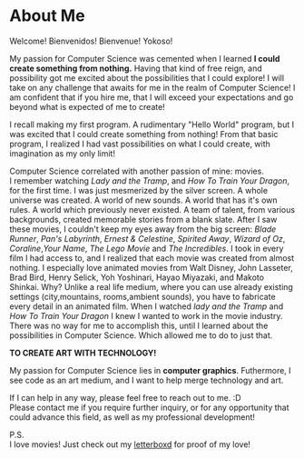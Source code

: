 # About Me
Welcome! Bienvenidos! Bienvenue! Yokoso!

My passion for Computer Science was cemented when I learned **I could create something from nothing.**
Having that kind of free reign, and possibility got me excited about the possibilities that I could
explore! I will take on any challenge that awaits for me in the realm of Computer Science!
I am confident that if you hire me, that I will exceed your expectations and go beyond what
is expected of me to create!

I recall making my first program. A rudimentary "Hello World" program, but I was
excited that I could create something from nothing! From that basic program, I realized
I had vast possibilities on what I could create, with imagination as my only limit!

Computer Science correlated with another passion of mine: movies.<br /> 
I remember watching *Lady and the Tramp*, and *How To Train Your Dragon*, for the first time. 
I was just mesmerized by the silver screen. A whole universe was created. A world of new sounds.
A world that has it's own rules. A world which previously never existed. A team of talent, from
various backgrounds, created memorable stories from a blank slate. After I saw these movies, I couldn't
keep my eyes away from the big screen: *Blade Runner*, *Pan's Labyrinth*, *Ernest & Celestine*, 
*Spirited Away*, *Wizard of Oz*, *Coraline*,*Your Name*, *The Lego Movie* and *The Incredibles*. I took
in every film I had access to, and I realized that each movie was created from almost nothing. I especially
love animated movies from Walt Disney, John Lasseter, Brad Bird, Henry Selick, Yoh Yoshinari, Hayao Miyazaki,
and Makoto Shinkai. Why? Unlike a real life medium, where you can use already existing settings (city,mountains,
rooms,ambient sounds), you have to fabricate every detail in an animated film. When I watched *lady and the Tramp*
and *How To Train Your Dragon* I knew I wanted to work in the movie industry. There was no way for me to
accomplish this, until I learned about the possibilities in Computer Science. Which allowed me to do to just that.

**TO CREATE ART WITH TECHNOLOGY!**

My passion for Computer Science lies in **computer graphics**.
Futhermore, I see code as an art medium, and I want to help merge technology and art.

If I can help in any way, please feel free to reach out to me. :D <br /> 
Please contact me if you require further inquiry, or for any opportunity that could advance this field,
as well as my professional development!

P.S. <br /> 
I love movies! Just check out my [letterboxd](https://letterboxd.com/snowdrgn/films/ "My Letterboxd!") for proof of my love!<br /> 
<!---
## Welcome to GitHub Pages

You can use the [editor on GitHub](https://github.com/rputman0/rputman0.github.io/edit/master/index.md) to maintain and preview the content for your website in Markdown files.

Whenever you commit to this repository, GitHub Pages will run [Jekyll](https://jekyllrb.com/) to rebuild the pages in your site, from the content in your Markdown files.

### Markdown

Markdown is a lightweight and easy-to-use syntax for styling your writing. It includes conventions for

```markdown
Syntax highlighted code block

# Header 1
## Header 2
### Header 3

- Bulleted
- List

1. Numbered
2. List

**Bold** and _Italic_ and `Code` text

[Link](url) and ![Image](src)
```

For more details see [GitHub Flavored Markdown](https://guides.github.com/features/mastering-markdown/).

### Jekyll Themes

Your Pages site will use the layout and styles from the Jekyll theme you have selected in your [repository settings](https://github.com/rputman0/rputman0.github.io/settings). The name of this theme is saved in the Jekyll `_config.yml` configuration file.

### Support or Contact

Having trouble with Pages? Check out our [documentation](https://help.github.com/categories/github-pages-basics/) or [contact support](https://github.com/contact) and we’ll help you sort it out.
-->
